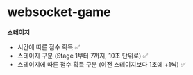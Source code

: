 # websocket-game

**스테이지**

- 시간에 따른 점수 획득 ✅
- 스테이지 구분 (Stage 1부터 7까지, 10초 단위로) ✅
- 스테이지에 따른 점수 획득 구분 (이전 스테이지보다 1초에 +1씩) ✅
